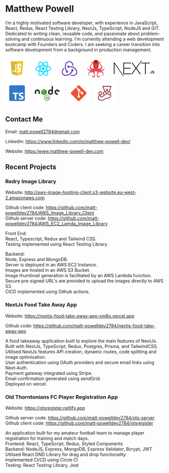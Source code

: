 # Matthew Powell

I’m a highly motivated software developer, with experience in JavaScript, React,
Redux, React Testing Library, NextJs, TypeScript, NodeJS and GIT. Dedicated to
writing clean, reusable code, and passionate about problem-solving and
continuous learning. I'm currently attending a web development bootcamp with
Founders and Coders. I am seeking a career transition into software development
from a background in production management.

<img
src="./js_icon.png"/>&nbsp;&nbsp;<img src="./react_icon.png"/>&nbsp;&nbsp;<img
src="./redux_icon.png"/>&nbsp;&nbsp;<img
src="./rtl_icon.png"/>&nbsp;&nbsp;<img src="./next-icon.png"/>&nbsp;&nbsp;<img
src="./typescript_icon.png"/>&nbsp;&nbsp;<img src="./nodejs_icon.png"/>&nbsp;&nbsp;
<img src="./git_icon.png"/>&nbsp;&nbsp;<img
src="./jest_icon.png"/>&nbsp;&nbsp;

## Contact Me

Email: <a href="mailto:matt.powell2784@gmail.com">matt.powell2784@gmail.com </a>

LinkedIn:
<a href="https://www.linkedin.com/in/matthew-powell-dev/">https://www.linkedin.com/in/matthew-powell-dev/</a>

Website:
<a href="https:/www.matthew-powell-dev.com">https:/www.matthew-powell-dev.com</a>

## Recent Projects

### Redry Image Library

Website: http://aws-image-hosting-client.s3-website.eu-west-2.amazonaws.com

Github client code:
https://github.com/matt-powelldev2784/AWS_Image_Library_Client  
Github server code:
https://github.com/matt-powelldev2784/AWS_EC2_Lamda_Image_Library

Front End:  
React, Typescript, Redux and Tailwind CSS.  
Testing implemented using React Testing Library.

Backend:  
Node, Express and MongoDB.  
Server is deployed in an AWS EC2 Instance.  
Images are hosted in an AWS S3 Bucket.  
Image thumbnail generation is facilitated by an AWS Lambda function.  
Secure pre-signed URL's are provided to upload the images directly to AWS S3.  
CICD implemented using Github actions.

### NextJs Food Take Away App

Website: https://nextjs-food-take-away-app-xm8o.vercel.app

Github code: https://github.com/matt-powelldev2784/nextjs-food-take-away-app

A food takeaway application built to explore the main features of NextJs.  
Built with NextJs, TypeScript, Redux, Postgres, Prisma, and TailwindCSS.  
Utilised NextJs features API creation, dynamic routes, code splitting and image
optimisation.  
User authentication using OAuth providers and secure email links using
Next-Auth.  
Payment gateway integrated using Stripe.  
Email confirmation generated using sendGrid.  
Deployed on vercel.

### Old Thorntonians FC Player Registration App

Website: https://otsregister.netlify.app

Github server code: https://github.com/matt-powelldev2784/ots-server  
Github client code: https://github.com/matt-powelldev2784/otsregister

An application built for my amateur football team to manage player registration
for training and match days.  
Frontend: React, TypeScript, Redux, Styled Components  
Backend: NodeJS, Express, MongoDB, Express Validator, Bcrypt, JWT  
Utilised React DND Library for drag and drop functionality  
Implemented CI/CD using Circle CI  
Testing: React Testing Library, Jest
